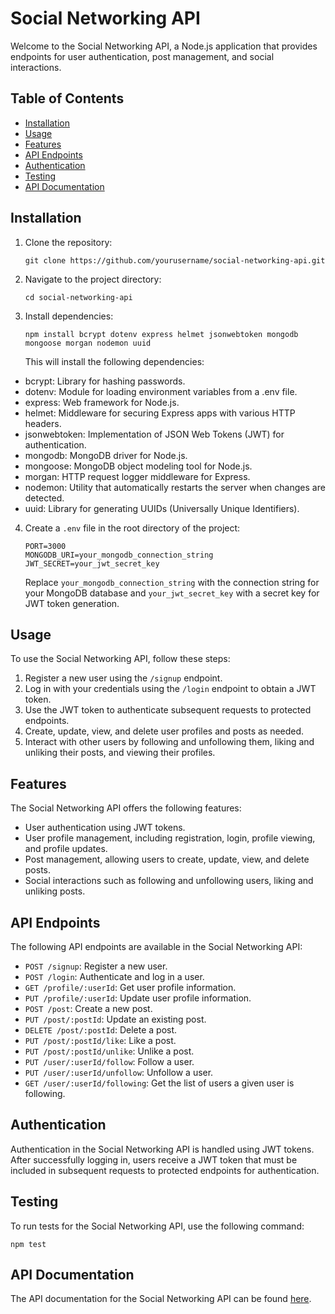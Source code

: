# Social Networking API

Welcome to the Social Networking API, a Node.js application that provides endpoints for user authentication, post management, and social interactions.

## Table of Contents

- [Installation](#installation)
- [Usage](#usage)
- [Features](#features)
- [API Endpoints](#api-endpoints)
- [Authentication](#authentication)
- [Testing](#testing)
- [API Documentation](#api-documentation)

## Installation

1. Clone the repository:

   ```
   git clone https://github.com/yourusername/social-networking-api.git
   ```

2. Navigate to the project directory:

   ```
   cd social-networking-api
   ```

3. Install dependencies:

   ```
   npm install bcrypt dotenv express helmet jsonwebtoken mongodb mongoose morgan nodemon uuid
   ```
   This will install the following dependencies:

- bcrypt: Library for hashing passwords.
- dotenv: Module for loading environment variables from a .env file.
- express: Web framework for Node.js.
- helmet: Middleware for securing Express apps with various HTTP headers.
- jsonwebtoken: Implementation of JSON Web Tokens (JWT) for authentication.
- mongodb: MongoDB driver for Node.js.
- mongoose: MongoDB object modeling tool for Node.js.
- morgan: HTTP request logger middleware for Express.
- nodemon: Utility that automatically restarts the server when changes are detected.
- uuid: Library for generating UUIDs (Universally Unique Identifiers).

4. Create a `.env` file in the root directory of the project:

   ```
   PORT=3000
   MONGODB_URI=your_mongodb_connection_string
   JWT_SECRET=your_jwt_secret_key
   ```

   Replace `your_mongodb_connection_string` with the connection string for your MongoDB database and `your_jwt_secret_key` with a secret key for JWT token generation.

## Usage

To use the Social Networking API, follow these steps:

1. Register a new user using the `/signup` endpoint.
2. Log in with your credentials using the `/login` endpoint to obtain a JWT token.
3. Use the JWT token to authenticate subsequent requests to protected endpoints.
4. Create, update, view, and delete user profiles and posts as needed.
5. Interact with other users by following and unfollowing them, liking and unliking their posts, and viewing their profiles.

## Features

The Social Networking API offers the following features:

- User authentication using JWT tokens.
- User profile management, including registration, login, profile viewing, and profile updates.
- Post management, allowing users to create, update, view, and delete posts.
- Social interactions such as following and unfollowing users, liking and unliking posts.

## API Endpoints

The following API endpoints are available in the Social Networking API:

- `POST /signup`: Register a new user.
- `POST /login`: Authenticate and log in a user.
- `GET /profile/:userId`: Get user profile information.
- `PUT /profile/:userId`: Update user profile information.
- `POST /post`: Create a new post.
- `PUT /post/:postId`: Update an existing post.
- `DELETE /post/:postId`: Delete a post.
- `PUT /post/:postId/like`: Like a post.
- `PUT /post/:postId/unlike`: Unlike a post.
- `PUT /user/:userId/follow`: Follow a user.
- `PUT /user/:userId/unfollow`: Unfollow a user.
- `GET /user/:userId/following`: Get the list of users a given user is following.

## Authentication

Authentication in the Social Networking API is handled using JWT tokens. After successfully logging in, users receive a JWT token that must be included in subsequent requests to protected endpoints for authentication.

## Testing

To run tests for the Social Networking API, use the following command:

```
npm test
```
## API Documentation

The API documentation for the Social Networking API can be found [here](https://documenter.getpostman.com/view/30350776/2sA2xh3Ctp).

